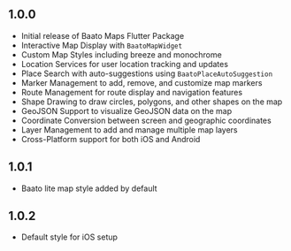 ## 1.0.0

- Initial release of Baato Maps Flutter Package
- Interactive Map Display with `BaatoMapWidget`
- Custom Map Styles including breeze and monochrome
- Location Services for user location tracking and updates
- Place Search with auto-suggestions using `BaatoPlaceAutoSuggestion`
- Marker Management to add, remove, and customize map markers
- Route Management for route display and navigation features
- Shape Drawing to draw circles, polygons, and other shapes on the map
- GeoJSON Support to visualize GeoJSON data on the map
- Coordinate Conversion between screen and geographic coordinates
- Layer Management to add and manage multiple map layers
- Cross-Platform support for both iOS and Android

## 1.0.1

- Baato lite map style added by default

## 1.0.2

- Default style for iOS setup

